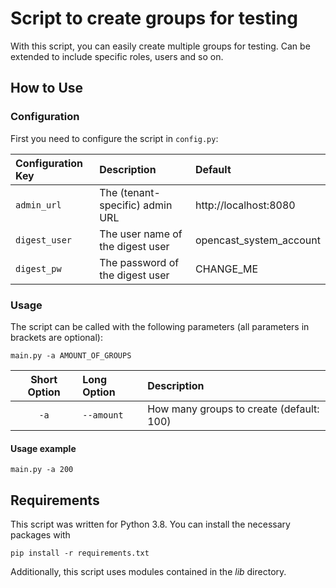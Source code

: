 # Script to create groups for testing

With this script, you can easily create multiple groups for testing. Can be extended to include specific roles, 
users and so on.

## How to Use

### Configuration

First you need to configure the script in `config.py`:

| Configuration Key | Description                      | Default                 |
| :---------------- | :------------------------------- | :---------------------- |
| `admin_url`       | The (tenant-specific) admin URL  | http://localhost:8080   |
| `digest_user`     | The user name of the digest user | opencast_system_account |
| `digest_pw`       | The password of the digest user  | CHANGE_ME               |


### Usage

The script can be called with the following parameters (all parameters in brackets are optional):

`main.py -a AMOUNT_OF_GROUPS`

| Short Option | Long Option | Description                                                     |
| :----------: | :---------- | :-------------------------------------------------------------- |
| `-a`         | `--amount`  | How many groups to create (default: 100)                        |

#### Usage example

`main.py -a 200`

## Requirements

This script was written for Python 3.8. You can install the necessary packages with

`pip install -r requirements.txt`

Additionally, this script uses modules contained in the _lib_ directory.
